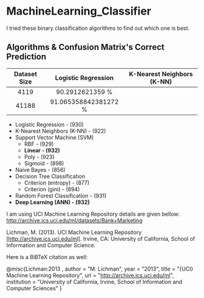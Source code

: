 # MachineLearning_Classifier
I tried these binary classification algorithms to find out which one is best. 

## Algorithms & Confusion Matrix's Correct Prediction
| Dataset Size | Logistic Regression | K-Nearest Neighbors (K-NN) |
| :---:         |     :---:           |          :---: |
| 4119          |90.2912621359 %      |     |
| 41188         |91.065358842381272 % |       |

  - Logistic Regression - (930)
  - K-Nearest Neighbors (K-NN) - (922)
  - Support Vector Machine (SVM) 
    - RBF - (929)
    - **Linear - (932)**
    - Poly - (923)
    - Sigmoid - (898)
  - Naive Bayes - (856)
  - Decision Tree Classification
    - Criterion (entropy) - (877)
    - Criterion (gini) - (894)
  - Random Forest Classification - (931)
  - **Deep Learning (ANN) - (932)**

I am using UCI Machine Learning Repository details are given bellow:
http://archive.ics.uci.edu/ml/datasets/Bank+Marketing

Lichman, M. (2013). UCI Machine Learning Repository [http://archive.ics.uci.edu/ml]. Irvine, CA: University of California, School of Information and Computer Science.

Here is a BiBTeX citation as well:

@misc{Lichman:2013 ,
author = "M. Lichman",
year = "2013",
title = "{UCI} Machine Learning Repository",
url = "http://archive.ics.uci.edu/ml",
institution = "University of California, Irvine, School of Information and Computer Sciences" }
